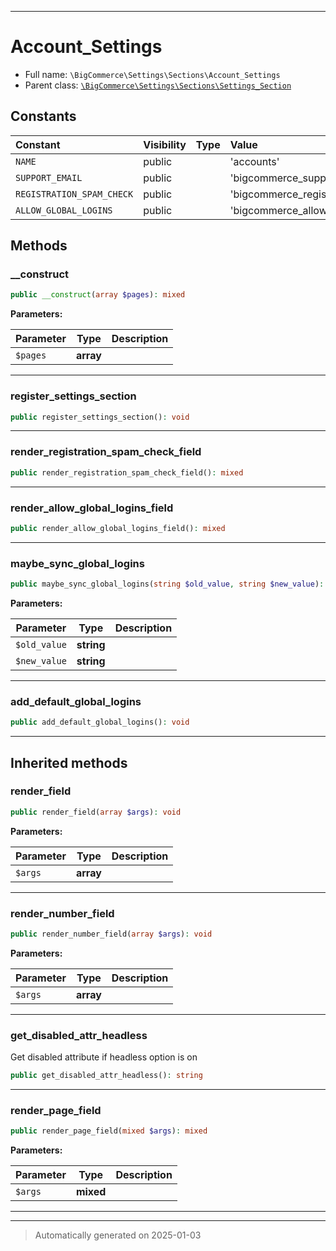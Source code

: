 ***

# Account_Settings





* Full name: `\BigCommerce\Settings\Sections\Account_Settings`
* Parent class: [`\BigCommerce\Settings\Sections\Settings_Section`](./classes/BigCommerce/Settings/Sections/Settings_Section.md)


## Constants

| Constant | Visibility | Type | Value |
|:---------|:-----------|:-----|:------|
|`NAME`|public| |&#039;accounts&#039;|
|`SUPPORT_EMAIL`|public| |&#039;bigcommerce_support_email&#039;|
|`REGISTRATION_SPAM_CHECK`|public| |&#039;bigcommerce_registration_spam_check&#039;|
|`ALLOW_GLOBAL_LOGINS`|public| |&#039;bigcommerce_allow_global_logins&#039;|


## Methods


### __construct



```php
public __construct(array $pages): mixed
```








**Parameters:**

| Parameter | Type | Description |
|-----------|------|-------------|
| `$pages` | **array** |  |





***

### register_settings_section



```php
public register_settings_section(): void
```












***

### render_registration_spam_check_field



```php
public render_registration_spam_check_field(): mixed
```












***

### render_allow_global_logins_field



```php
public render_allow_global_logins_field(): mixed
```












***

### maybe_sync_global_logins



```php
public maybe_sync_global_logins(string $old_value, string $new_value): void
```








**Parameters:**

| Parameter | Type | Description |
|-----------|------|-------------|
| `$old_value` | **string** |  |
| `$new_value` | **string** |  |





***

### add_default_global_logins



```php
public add_default_global_logins(): void
```












***


## Inherited methods


### render_field



```php
public render_field(array $args): void
```








**Parameters:**

| Parameter | Type | Description |
|-----------|------|-------------|
| `$args` | **array** |  |





***

### render_number_field



```php
public render_number_field(array $args): void
```








**Parameters:**

| Parameter | Type | Description |
|-----------|------|-------------|
| `$args` | **array** |  |





***

### get_disabled_attr_headless

Get disabled attribute if headless option is on

```php
public get_disabled_attr_headless(): string
```












***

### render_page_field



```php
public render_page_field(mixed $args): mixed
```








**Parameters:**

| Parameter | Type | Description |
|-----------|------|-------------|
| `$args` | **mixed** |  |





***


***
> Automatically generated on 2025-01-03
